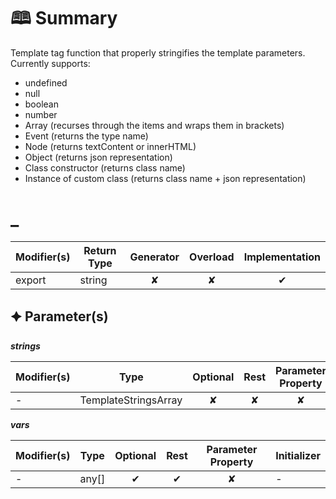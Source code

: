 # &#128366; Summary

Template tag function that properly stringifies the template parameters. Currently supports:
- undefined
- null
- boolean
- number
- Array (recurses through the items and wraps them in brackets)
- Event (returns the type name)
- Node (returns textContent or innerHTML)
- Object (returns json representation)
- Class constructor (returns class name)
- Instance of custom class (returns class name + json representation)

# _

| Modifier(s)                            | Return Type                    | Generator                        | Overload                         | Implementation                        |
|----------------------------------------|--------------------------------|:--------------------------------:|:--------------------------------:|:-------------------------------------:|
| export | string | ✘ | ✘  | ✔ |

## &#128966; Parameter(s)

_**strings**_

| Modifier(s)                              | Type                        | Optional                           | Rest                          | Parameter Property                          | Initializer                       |
|------------------------------------------|-----------------------------|:----------------------------------:|:-----------------------------:|:-------------------------------------------:|-----------------------------------|
| - | TemplateStringsArray | ✘  | ✘ | ✘ | - |

_**vars**_

| Modifier(s)                              | Type                        | Optional                           | Rest                          | Parameter Property                          | Initializer                       |
|------------------------------------------|-----------------------------|:----------------------------------:|:-----------------------------:|:-------------------------------------------:|-----------------------------------|
| - | any[] | ✔  | ✔ | ✘ | - |